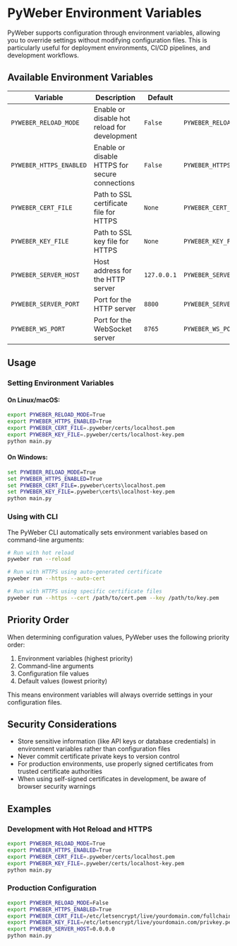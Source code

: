 # PyWeber Environment Variables

PyWeber supports configuration through environment variables, allowing you to override settings without modifying configuration files. This is particularly useful for deployment environments, CI/CD pipelines, and development workflows.

## Available Environment Variables

| Variable | Description | Default | Example |
|----------|-------------|---------|---------|
| `PYWEBER_RELOAD_MODE` | Enable or disable hot reload for development | `False` | `PYWEBER_RELOAD_MODE=True` |
| `PYWEBER_HTTPS_ENABLED` | Enable or disable HTTPS for secure connections | `False` | `PYWEBER_HTTPS_ENABLED=True` |
| `PYWEBER_CERT_FILE` | Path to SSL certificate file for HTTPS | `None` | `PYWEBER_CERT_FILE=/path/to/cert.pem` |
| `PYWEBER_KEY_FILE` | Path to SSL key file for HTTPS | `None` | `PYWEBER_KEY_FILE=/path/to/key.pem` |
| `PYWEBER_SERVER_HOST` | Host address for the HTTP server | `127.0.0.1` | `PYWEBER_SERVER_HOST=0.0.0.0` |
| `PYWEBER_SERVER_PORT` | Port for the HTTP server | `8800` | `PYWEBER_SERVER_PORT=8080` |
| `PYWEBER_WS_PORT` | Port for the WebSocket server | `8765` | `PYWEBER_WS_PORT=8766` |

## Usage

### Setting Environment Variables

#### On Linux/macOS:
```bash
export PYWEBER_RELOAD_MODE=True
export PYWEBER_HTTPS_ENABLED=True
export PYWEBER_CERT_FILE=.pyweber/certs/localhost.pem
export PYWEBER_KEY_FILE=.pyweber/certs/localhost-key.pem
python main.py
```

#### On Windows:
```cmd
set PYWEBER_RELOAD_MODE=True
set PYWEBER_HTTPS_ENABLED=True
set PYWEBER_CERT_FILE=.pyweber\certs\localhost.pem
set PYWEBER_KEY_FILE=.pyweber\certs\localhost-key.pem
python main.py
```

### Using with CLI

The PyWeber CLI automatically sets environment variables based on command-line arguments:

```bash
# Run with hot reload
pyweber run --reload

# Run with HTTPS using auto-generated certificate
pyweber run --https --auto-cert

# Run with HTTPS using specific certificate files
pyweber run --https --cert /path/to/cert.pem --key /path/to/key.pem
```

## Priority Order

When determining configuration values, PyWeber uses the following priority order:

1. Environment variables (highest priority)
2. Command-line arguments
3. Configuration file values
4. Default values (lowest priority)

This means environment variables will always override settings in your configuration files.

## Security Considerations

- Store sensitive information (like API keys or database credentials) in environment variables rather than configuration files
- Never commit certificate private keys to version control
- For production environments, use properly signed certificates from trusted certificate authorities
- When using self-signed certificates in development, be aware of browser security warnings

## Examples

### Development with Hot Reload and HTTPS

```bash
export PYWEBER_RELOAD_MODE=True
export PYWEBER_HTTPS_ENABLED=True
export PYWEBER_CERT_FILE=.pyweber/certs/localhost.pem
export PYWEBER_KEY_FILE=.pyweber/certs/localhost-key.pem
python main.py
```

### Production Configuration

```bash
export PYWEBER_RELOAD_MODE=False
export PYWEBER_HTTPS_ENABLED=True
export PYWEBER_CERT_FILE=/etc/letsencrypt/live/yourdomain.com/fullchain.pem
export PYWEBER_KEY_FILE=/etc/letsencrypt/live/yourdomain.com/privkey.pem
export PYWEBER_SERVER_HOST=0.0.0.0
python main.py
```